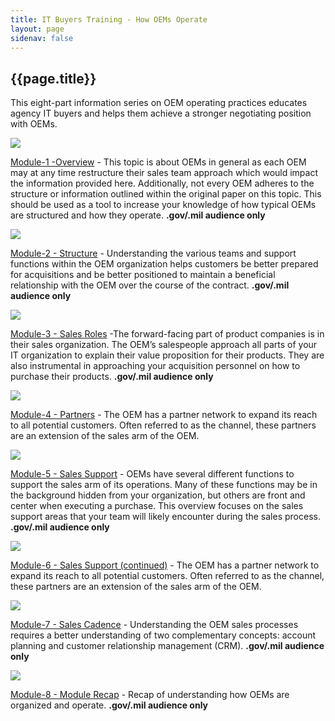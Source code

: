```yaml
---
title: IT Buyers Training - How OEMs Operate
layout: page
sidenav: false
---
```


<section class="grid-container border-bottom border-gray-30 padding-left-0 padding-right-1 animate fade" id="annual-summit">
<div>
  <h1 class="margin-0" >{{page.title}}</h1>
  <p class="margin-0">This eight-part information series on OEM operating practices educates agency IT buyers and helps them achieve a stronger negotiating position with OEMs.</p>
  <div class="arrow-content-list margin-top-3 margin-left-3 margin-bottom-9">
    <div class="arrow-content">
      <img src="{{site.baseurl}}/assets/images/arrows/right-arrow.svg">
      <p>
        <a target="_blank" rel="noreferrer noopener" href="hhttps://community.max.gov/download/attachments/2403246889/Module-1%20--%20IBT_OEM%20Operations_%20Overview.pdf?api=v2">Module-1 -Overview</a>
        - This topic is about OEMs in general as each OEM may at any time restructure their sales team approach which would impact the information provided here.  Additionally, not every OEM adheres to the structure or information outlined within the original paper on this topic. This should be used as a tool to increase your knowledge of how typical OEMs are structured and how they operate. <b>.gov/.mil audience only</b>
      </p>
    </div>
    <div class="arrow-content">
      <img src="{{site.baseurl}}/assets/images/arrows/right-arrow.svg">
      <p>
        <a target="_blank" rel="noreferrer noopener" href="https://community.max.gov/download/attachments/2403246889/Module-2%20--%20IBT_OEM%20Operations_%20Structure.pdf?api=v2">Module-2 - Structure</a>
        - Understanding the various teams and support functions within the OEM organization helps customers be better prepared for acquisitions and be better positioned to maintain a beneficial relationship with the OEM over the course of the contract. <b>.gov/.mil audience only</b>
      </p>
    </div>
    <div class="arrow-content">
      <img src="{{site.baseurl}}/assets/images/arrows/right-arrow.svg">
      <p>
        <a target="_blank" rel="noreferrer noopener" href=" https://community.max.gov/download/attachments/2403246889/Module-3--%20IBT_OEM%20Operations_%20Sales%20Roles.pdf?api=v2">Module-3 - Sales Roles</a>
        -The forward-facing part of product companies is in their sales organization. The OEM’s salespeople approach all parts of your IT organization to explain their value proposition for their products. They are also instrumental in approaching your acquisition personnel on how to purchase their products. <b>.gov/.mil audience only</b>
      </p>
    </div>
    <div class="arrow-content">
      <img src="{{site.baseurl}}/assets/images/arrows/right-arrow.svg">
      <p>
        <a target="_blank" rel="noreferrer noopener" href="https://community.max.gov/download/attachments/2403246889/Module-4--%20IBT_OEM%20Operations_%20Partners.pdf?api=v2">Module-4 - Partners</a>
        - The OEM has a partner network to expand its reach to all potential customers. Often referred to as the channel, these partners are an extension of the sales arm of the OEM.
      </p>
    </div>
    <div class="arrow-content">
      <img src="{{site.baseurl}}/assets/images/arrows/right-arrow.svg">
      <p>
        <a target="_blank" rel="noreferrer noopener" href="https://community.max.gov/download/attachments/2403246889/Module-5--%20IBT_OEM%20Operations_%20Sale%20Support.pdf?api=v2">Module-5 - Sales Support</a>
        - OEMs have several different functions to support the sales arm of its operations. Many of these functions may be in the background hidden from your organization, but others are front and center when executing a purchase. This overview focuses on the sales support areas that your team will likely encounter during the sales process.   <b>.gov/.mil audience only</b>
      </p>
    </div>
    <div class="arrow-content">
      <img src="{{site.baseurl}}/assets/images/arrows/right-arrow.svg">
      <p>
        <a target="_blank" rel="noreferrer noopener" href="https://community.max.gov/download/attachments/2403246889/Module-6--%20IBT_OEM%20Operations_%20Sales%20Support%20%28continued%29%20.pdf?api=v2">Module-6 - Sales Support (continued)</a>
        - The OEM has a partner network to expand its reach to all potential customers. Often referred to as the channel, these partners are an extension of the sales arm of the OEM.
      </p>
    </div>
    <div class="arrow-content">
      <img src="{{site.baseurl}}/assets/images/arrows/right-arrow.svg">
      <p>
        <a target="_blank" rel="noreferrer noopener" href="https://community.max.gov/download/attachments/2403246889/Module-7--%20IBT_OEM%20Operations_%20Sales%20Cadence.pdf?api=v2">Module-7 - Sales Cadence</a>
        - Understanding the OEM sales processes requires a better understanding of two complementary concepts: account planning and customer relationship management (CRM).    <b>.gov/.mil audience only</b>
      </p>
    </div>
    <div class="arrow-content">
      <img src="{{site.baseurl}}/assets/images/arrows/right-arrow.svg">
      <p>
        <a target="_blank" rel="noreferrer noopener" href="https://community.max.gov/download/attachments/2403246889/Module-8--%20IBT_OEM%20Operations_%20Module%20Recap.pdf?api=v2">Module-8 - Module Recap</a>
        - Recap of understanding how OEMs are organized and operate.  <b>.gov/.mil audience only</b>
      </p>
    </div>
  </div>
</div>
</section>


